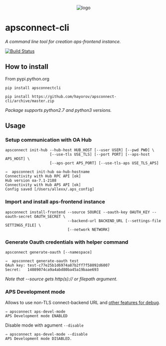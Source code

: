 <p align="center">
	<img src="https://raw.githubusercontent.com/hayorov/apsconnect-cli/master/assets/logo.png" alt="logo"/>
</p>

# apsconnect-cli
_A command line tool for creation aps-frontend instance._

[![Build Status](https://travis-ci.org/hayorov/apsconnect-cli.svg?branch=master)](https://travis-ci.org/hayorov/apsconnect-cli)

## How to install
From pypi.python.org
```
pip install apsconnectcli
```

```
pip install https://github.com/hayorov/apsconnect-cli/archive/master.zip
```
_Package supports python2.7 and python3 versions._

## Usage
### Setup communication with OA Hub

```
apsconnect init-hub --hub-host HUB_HOST [--user USER] [--pwd PWD] \
                    [--use-tls USE_TLS] [--port PORT] [--aps-host APS_HOST] \
                    [--aps-port APS_PORT] [--use-tls-aps USE_TLS_APS]
```
```
⇒  apsconnect init-hub oa-hub-hostname
Connectivity with Hub RPC API [ok]
Hub version oa-7.1-2188
Connectivity with Hub APS API [ok]
Config saved [/Users/allexx/.aps_config]
```
### Import and install aps-frontend instance

```
apsconnect install-frontend --source SOURCE --oauth-key OAUTH_KEY --oauth-secret OAUTH_SECRET \
				            --backend-url BACKEND_URL [--settings-file SETTINGS_FILE] \
				            [--network NETWORK]
```

### Generate Oauth credentials with helper command
```
apsconnect generate-oauth [--namespace]
```
```
⇒  apsconnect generate-oauth test
OAuh key: test-c77e25b1d6974a87b2ff7f58092d6007
Secret:   14089074ca9a4abd80ba45a19baae693
```

_Note that --source gets http(s):// or filepath argument._


### APS Development mode
Allows to use non-TLS connect-backend URL and [other features for debug](http://doc.apsstandard.org/2.2/process/test/tools/mn/#development-mode).
```
⇒ apsconnect aps-devel-mode
APS Development mode ENABLED
```
Disable mode with agument `--disable`
```
⇒ apsconnect aps-devel-mode --disable
APS Development mode DISABLED.
```